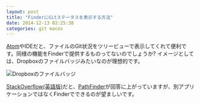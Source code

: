 ```yaml
---
layout: post
title: "FinderにGitステータスを表示する方法"
date: 2014-12-13 02:25:38
categories: git macos
---
```

<p><a href="https://atom.io/" rel="nofollow noreferrer">Atom</a>やIDEだと、ファイルのGit状況をツリービューで表示してくれて便利です。同様の機能をFinderで提供するものってないのでしょうか? イメージとしては、Dropboxのファイルバッジみたいなのが理想的です。</p>

<p><img src="https://i.stack.imgur.com/EMSmJ.png" alt="Dropboxのファイルバッジ"></p>

<p><a href="https://stackoverflow.com/questions/17107540/git-client-integrated-with-finder">StackOverflow(英語版)</a>だと、<a href="http://www.cocoatech.com/pathfinder/" rel="nofollow noreferrer">PathFinder</a>が回答に上がっていますが、別アプリケーションではなくFinderでできるのが望ましいです。</p>
